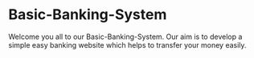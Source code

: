 # Basic-Banking-System
Welcome you all to our Basic-Banking-System. Our aim is to develop a simple easy banking website which helps to transfer your money easily.
